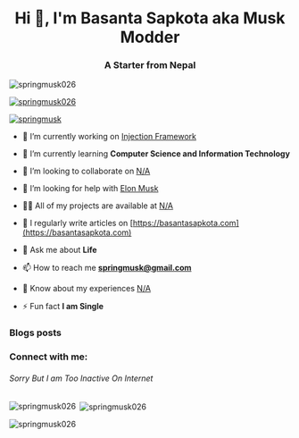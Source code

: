 <h1 align="center">Hi 👋, I'm Basanta Sapkota aka Musk Modder</h1>
<h3 align="center">A Starter from Nepal</h3>

<p align="left"> <img src="https://komarev.com/ghpvc/?username=springmusk026&label=Profile%20views&color=0e75b6&style=flat" alt="springmusk026" /> </p>

<p align="left"> <a href="https://github.com/ryo-ma/github-profile-trophy"><img src="https://github-profile-trophy.vercel.app/?username=springmusk026" alt="springmusk026" /></a> </p>

<p align="left"> <a href="https://t.me/springmusk" target="blank"><img src="[https://img.shields.io/t.me/follow/springmusk?logo=telegram&style=for-the-badge](https://avatars.githubusercontent.com/u/85071855?s=400&u=ed30f171525ce7fd5ec7e640db1260a31682d6e1&v=4)" alt="springmusk" /></a> </p>

- 🔭 I’m currently working on [Injection Framework](https://github.com/springmusk026/Injector-Base)

- 🌱 I’m currently learning **Computer Science and Information Technology**

- 👯 I’m looking to collaborate on [N/A](N/A)

- 🤝 I’m looking for help with [Elon Musk](N/A)

- 👨‍💻 All of my projects are available at [N/A](N/A)

- 📝 I regularly write articles on [https://basantasapkota.com](https://basantasapkota.com)

- 💬 Ask me about **Life**

- 📫 How to reach me **springmusk@gmail.com**

- 📄 Know about my experiences [N/A](N/A)

- ⚡ Fun fact **I am Single**

### Blogs posts
<!-- BLOG-POST-LIST:START -->
<!-- BLOG-POST-LIST:END -->

<h3 align="left">Connect with me:</h3>
<p align="left">
<h6>Sorry But I am Too Inactive On Internet</h6>
</p>

<p><img align="left" src="https://github-readme-stats.vercel.app/api/top-langs?username=springmusk026&show_icons=true&locale=en&layout=compact" alt="springmusk026" /></p>

<p>&nbsp;<img align="center" src="https://github-readme-stats.vercel.app/api?username=springmusk026&show_icons=true&locale=en" alt="springmusk026" /></p>

<p><img align="center" src="https://github-readme-streak-stats.herokuapp.com/?user=springmusk026&" alt="springmusk026" /></p>
